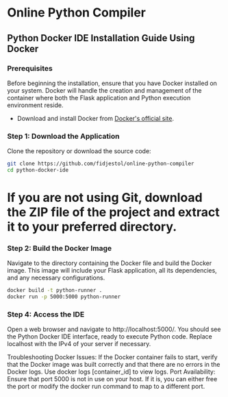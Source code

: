 # Online Python Compiler

## Python Docker IDE Installation Guide Using Docker

### Prerequisites
Before beginning the installation, ensure that you have Docker installed on your system. Docker will handle the creation and management of the container where both the Flask application and Python execution environment reside.

- Download and install Docker from [Docker's official site](https://www.docker.com/).

### Step 1: Download the Application
Clone the repository or download the source code:

```bash
git clone https://github.com/fidjestol/online-python-compiler
cd python-docker-ide
```
# If you are not using Git, download the ZIP file of the project and extract it to your preferred directory.

### Step 2: Build the Docker Image
Navigate to the directory containing the Docker file and build the Docker image. This image will include your Flask application, all its dependencies, and any necessary configurations.

```bash
docker build -t python-runner .
docker run -p 5000:5000 python-runner
```
### Step 4: Access the IDE
Open a web browser and navigate to http://localhost:5000/. You should see the Python Docker IDE interface, ready to execute Python code. Replace localhost with the IPv4 of your server if necessary.

Troubleshooting
Docker Issues: If the Docker container fails to start, verify that the Docker image was built correctly and that there are no errors in the Docker logs. Use docker logs [container_id] to view logs.
Port Availability: Ensure that port 5000 is not in use on your host. If it is, you can either free the port or modify the docker run command to map to a different port.
